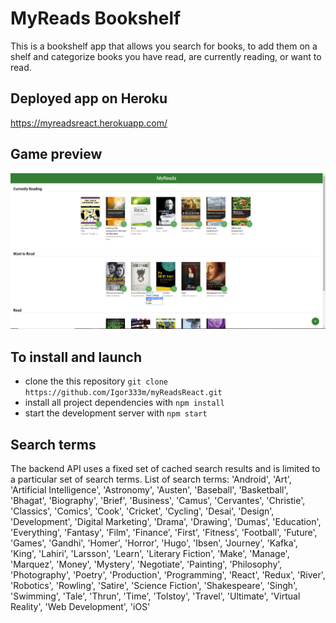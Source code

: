 # MyReads Bookshelf

This is a bookshelf app that allows you search for books, to add them on a shelf and categorize books you have read, are currently reading, or want to read.

## Deployed app on Heroku

https://myreadsreact.herokuapp.com/

## Game preview

![myReads Preview](src/myreads.png)


## To install and launch

* clone the this repository `git clone https://github.com/Igor333m/myReadsReact.git`
* install all project dependencies with `npm install`
* start the development server with `npm start`

## Search terms

The backend API uses a fixed set of cached search results and is limited to a particular set of search terms.
List of search terms: 'Android', 'Art', 'Artificial Intelligence', 'Astronomy', 'Austen', 'Baseball', 'Basketball', 'Bhagat', 'Biography', 'Brief', 'Business', 'Camus', 'Cervantes', 'Christie', 'Classics', 'Comics', 'Cook', 'Cricket', 'Cycling', 'Desai', 'Design', 'Development', 'Digital Marketing', 'Drama', 'Drawing', 'Dumas', 'Education', 'Everything', 'Fantasy', 'Film', 'Finance', 'First', 'Fitness', 'Football', 'Future', 'Games', 'Gandhi', 'Homer', 'Horror', 'Hugo', 'Ibsen', 'Journey', 'Kafka', 'King', 'Lahiri', 'Larsson', 'Learn', 'Literary Fiction', 'Make', 'Manage', 'Marquez', 'Money', 'Mystery', 'Negotiate', 'Painting', 'Philosophy', 'Photography', 'Poetry', 'Production', 'Programming', 'React', 'Redux', 'River', 'Robotics', 'Rowling', 'Satire', 'Science Fiction', 'Shakespeare', 'Singh', 'Swimming', 'Tale', 'Thrun', 'Time', 'Tolstoy', 'Travel', 'Ultimate', 'Virtual Reality', 'Web Development', 'iOS'
